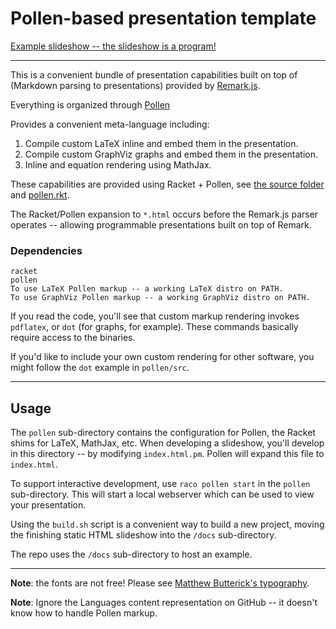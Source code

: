 # Pollen-based presentation template

[Example slideshow -- the slideshow is a program!](https://femtomc.github.io/pollen-slides/index.html)

---

This is a convenient bundle of presentation capabilities built on top of (Markdown parsing to presentations) provided by [Remark.js](https://remarkjs.com/#1).

Everything is organized through [Pollen](https://docs.racket-lang.org/pollen/)

Provides a convenient meta-language including:

1. Compile custom LaTeX inline and embed them in the presentation.
2. Compile custom GraphViz graphs and embed them in the presentation.
3. Inline and equation rendering using MathJax.

These capabilities are provided using Racket + Pollen, see [the source folder](/src) and [pollen.rkt](pollen.rkt).

The Racket/Pollen expansion to `*.html` occurs before the Remark.js parser operates -- allowing programmable presentations built on top of Remark.

### Dependencies

```
racket
pollen
To use LaTeX Pollen markup -- a working LaTeX distro on PATH.
To use GraphViz Pollen markup -- a working GraphViz distro on PATH.
```

If you read the code, you'll see that custom markup rendering invokes `pdflatex`, or `dot` (for graphs, for example). These commands basically require access to the binaries.

If you'd like to include your own custom rendering for other software, you might follow the `dot` example in `pollen/src`.

---

## Usage

The `pollen` sub-directory contains the configuration for Pollen, the Racket shims for LaTeX, MathJax, etc. When developing a slideshow, you'll develop in this directory -- by modifying `index.html.pm`. Pollen will expand this file to `index.html`.

To support interactive development, use `raco pollen start` in the `pollen` sub-directory. This will start a local webserver which can be used to view your presentation.

Using the `build.sh` script is a convenient way to build a new project, moving the finishing static HTML slideshow into the `/docs` sub-directory.

The repo uses the `/docs` sub-directory to host an example.

---

**Note**: the fonts are not free! Please see [Matthew Butterick's typography](https://mbtype.com/).

**Note**: Ignore the Languages content representation on GitHub -- it doesn't know how to handle Pollen markup.

